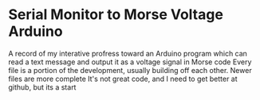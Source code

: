 # Serial Monitor to Morse Voltage Arduino
A record of my interative profress toward an Arduino program which can read a text message and output it as a voltage signal in Morse code
Every file is a portion of the development, usually building off each other. Newer files are more complete
It's not great code, and I need to get better at github, but its a start
